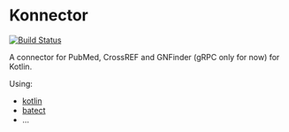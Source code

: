 # Konnector

[![Build Status](https://travis-ci.org/bjonnh/konnector.svg?branch=master)](https://travis-ci.org/bjonnh/konnector)

A connector for PubMed, CrossREF and GNFinder (gRPC only for now) for Kotlin.

Using:
- [kotlin](https://www.kotlinlang.org)
- [batect](https://github.com/batect/batect)
- …
